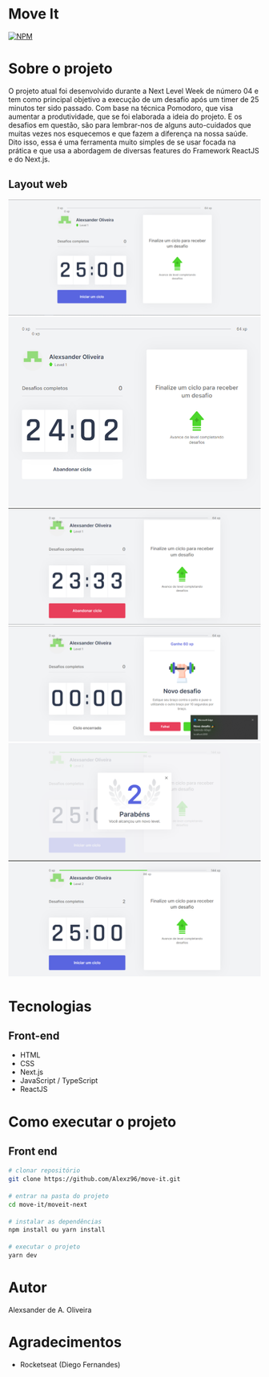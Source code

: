 # Move It

[![NPM](https://img.shields.io/npm/l/react)](https://github.com/Alexz96/move-it/blob/master/LICENSE)

# Sobre o projeto

O projeto atual foi desenvolvido durante a Next Level Week de número 04 e tem como principal objetivo a execução de um desafio após um timer de 25 minutos ter sido passado.
Com base na técnica Pomodoro, que visa aumentar a produtividade, que se foi elaborada a ideia do projeto.
E os desafios em questão, são para lembrar-nos de alguns auto-cuidados que muitas vezes nos esquecemos e que fazem a diferença na nossa saúde.
Dito isso, essa é uma ferramenta muito simples de se usar focada na prática e que usa a abordagem de diversas features do Framework ReactJS e do Next.js.

## Layout web
![Web 1](https://github.com/Alexz96/move-it/blob/master/resources/home1.png)
![Web 2](https://github.com/Alexz96/move-it/blob/master/resources/home3.png)
![Web 3](https://github.com/Alexz96/move-it/blob/master/resources/home4.png)
![Web 4](https://github.com/Alexz96/move-it/blob/master/resources/home5n.png)
![Web 5](https://github.com/Alexz96/move-it/blob/master/resources/home7.png)
![Web 6](https://github.com/Alexz96/move-it/blob/master/resources/home8.png)

# Tecnologias

## Front-end
- HTML
- CSS 
- Next.js
- JavaScript / TypeScript
- ReactJS

# Como executar o projeto

## Front end

```bash
# clonar repositório
git clone https://github.com/Alexz96/move-it.git

# entrar na pasta do projeto
cd move-it/moveit-next

# instalar as dependências
npm install ou yarn install

# executar o projeto
yarn dev
```

# Autor

Alexsander de A. Oliveira

# Agradecimentos
- Rocketseat (Diego Fernandes)
